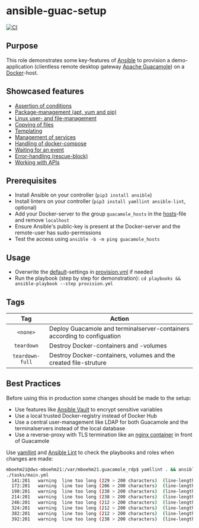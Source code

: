 # ansible-guac-setup

[![CI](https://github.com/mboehm21/ansible-guac-setup/workflows/CI/badge.svg?event=push)](https://github.com/mboehm21/ansible-guac-setup/actions?query=workflow%3ACI)

## Purpose
This role demonstrates some key-features of [Ansible](https://www.ansible.com/) to provision a demo-application (clientless remote desktop gateway [Apache Guacamole](https://guacamole.apache.org/)) on a [Docker](https://www.docker.com/)-host.
## Showcased features
- [Assertion of conditions](https://github.com/mboehm21/ansible-guac-setup/blob/main/tasks/main.yml#L3-L10)
- [Package-management (apt, yum and pip)](https://github.com/mboehm21/ansible-guac-setup/blob/main/tasks/main.yml#L12-L40)
- [Linux user- and file-management](https://github.com/mboehm21/ansible-guac-setup/blob/main/tasks/main.yml#L42-L74)
- [Copying of files](https://github.com/mboehm21/ansible-guac-setup/blob/main/tasks/main.yml#L76-L92)
- [Templating](https://github.com/mboehm21/ansible-guac-setup/blob/main/tasks/main.yml#L94-L110)
- [Management of services](https://github.com/mboehm21/ansible-guac-setup/blob/main/tasks/main.yml#L112-L117)
- [Handling of docker-compose](https://github.com/mboehm21/ansible-guac-setup/blob/main/tasks/main.yml#L119-L127)
- [Waiting for an event](https://github.com/mboehm21/ansible-guac-setup/blob/main/tasks/main.yml#L129-L136)
- [Error-handling (rescue-block)](https://github.com/mboehm21/ansible-guac-setup/blob/main/tasks/main.yml#L138-L184)
- [Working with APIs](https://github.com/mboehm21/ansible-guac-setup/blob/main/tasks/main.yml#L186-L428)
## Prerequisites
- Install Ansible on your controller (`pip3 install ansible`)
- Install linters on your controller (`pip3 install yamllint ansible-lint`, optional)
- Add your Docker-server to the group `guacamole_hosts` in the [hosts](https://github.com/mboehm21/ansible-guac-setup/blob/main/playbooks/hosts)-file and remove `localhost`
- Ensure Ansible's public-key is present at the Docker-server and the remote-user has sudo-permissions
- Test the access using `ansible -b -m ping guacamole_hosts`
## Usage
- Overwrite the [default](https://github.com/mboehm21/ansible-guac-setup/blob/main/defaults/main.yml)-settings in [provision.yml](https://github.com/mboehm21/ansible-guac-setup/blob/main/playbooks/provision.yml) if needed
- Run the playbook (step by step for demonstration): `cd playbooks && ansible-playbook --step provision.yml`
## Tags
| Tag             | Action                                                                   |
|:---------------:|--------------------------------------------------------------------------|
| `<none>`        | Deploy Guacamole and terminalserver-containers according to configuation |
| `teardown`      | Destroy Docker-containers and -volumes                                   |
| `teardown-full` | Destroy Docker-containers, volumes and the created file-struture         |

## Best Practices
Before using this in production some changes should be made to the setup:
- Use features like [Ansible Vault](https://docs.ansible.com/ansible/latest/user_guide/vault.html) to encrypt sensitive variables
- Use a local trusted Docker-registry instead of Docker Hub
- Use a central user-management like LDAP for both Guacamole and the terminalservers instead of the local database
- Use a reverse-proxy with TLS termination like an [nginx container](https://hub.docker.com/_/nginx) in front of Guacamole

Use [yamllint](https://github.com/adrienverge/yamllint) and [Ansible Lint](https://ansible-lint.readthedocs.io/) to check the playbooks and roles when changes are made:

```bash
mboehm21@dws-mboehm21:/var/mboehm21.guacamole_rdp$ yamllint . && ansible-lint 
./tasks/main.yml
  141:201   warning  line too long (229 > 200 characters)  (line-length)
  172:201   warning  line too long (206 > 200 characters)  (line-length)
  198:201   warning  line too long (238 > 200 characters)  (line-length)
  214:201   warning  line too long (238 > 200 characters)  (line-length)
  246:201   warning  line too long (212 > 200 characters)  (line-length)
  324:201   warning  line too long (212 > 200 characters)  (line-length)
  382:201   warning  line too long (212 > 200 characters)  (line-length)
  392:201   warning  line too long (238 > 200 characters)  (line-length)
```
